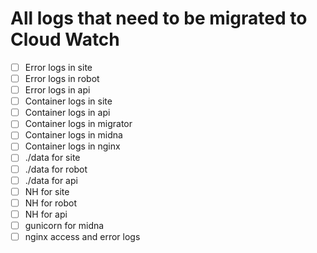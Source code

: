 # All logs that need to be migrated to Cloud Watch

- [ ] Error logs in site
- [ ] Error logs in robot
- [ ] Error logs in api
- [ ] Container logs in site
- [ ] Container logs in api
- [ ] Container logs in migrator
- [ ] Container logs in midna
- [ ] Container logs in nginx
- [ ] ./data for site
- [ ] ./data for robot
- [ ] ./data for api
- [ ] NH for site
- [ ] NH for robot
- [ ] NH for api
- [ ] gunicorn for midna
- [ ] nginx access and error logs
